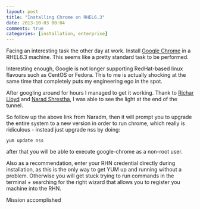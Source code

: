```yaml
---
layout: post
title: "Installing Chrome on RHEL6.3"
date: 2013-10-03 00:04
comments: true
categories: [installation, enterprise]
---
```


Facing an interesting task the other day at work. Install [Google Chrome](https://www.google.com/intl/en/chrome/browser/) in a RHEL6.3 machine. This seems like a pretty standard task to be performed.

Interesting enough, Google is not longer supporting RedHat-based linux flavours such as CentOS or Fedora. This to me is actually shocking at the same time that completely puts my engineering ego in the spot.
<!--more-->
After googling around for hours I managed to get it working. Thank to [Richar Lloyd](http://chrome.richardlloyd.org.uk/) and [Narad Shrestha](http://www.tecmint.com/install-google-chrome-on-redhat-centos-fedora-linux/), I was able to see the light at the end of the tunnel.

So follow up the above link from Naradm, then it will prompt you to upgrade the entire system to a new version in order to run chrome, which really is ridiculous - instead just upgrade nss by doing:

``yum update nss``

after that you will be able to execute google-chrome as a non-root user.

Also as a recommendation, enter your RHN credential directly during installation, as this is the only way to get YUM up and running without a problem. Otherwise you will get stuck trying to run commands in the terminal + searching for the right wizard that allows you to register you machine into the RHN.

Mission accomplished
